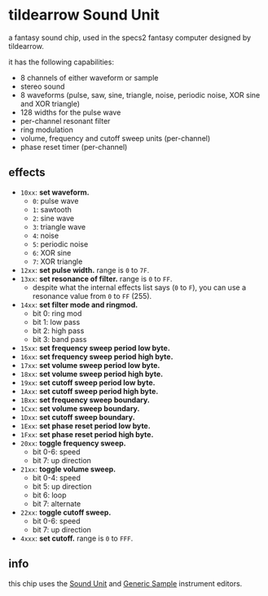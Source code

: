 # tildearrow Sound Unit

a fantasy sound chip, used in the specs2 fantasy computer designed by tildearrow.

it has the following capabilities:
- 8 channels of either waveform or sample
- stereo sound
- 8 waveforms (pulse, saw, sine, triangle, noise, periodic noise, XOR sine and XOR triangle)
- 128 widths for the pulse wave
- per-channel resonant filter
- ring modulation
- volume, frequency and cutoff sweep units (per-channel)
- phase reset timer (per-channel)

## effects

- `10xx`: **set waveform.**
  - `0`: pulse wave
  - `1`: sawtooth
  - `2`: sine wave
  - `3`: triangle wave
  - `4`: noise
  - `5`: periodic noise
  - `6`: XOR sine
  - `7`: XOR triangle
- `12xx`: **set pulse width.** range is `0` to `7F`.
- `13xx`: **set resonance of filter.** range is `0` to `FF`.
  - despite what the internal effects list says (`0` to `F`), you can use a resonance value from `0` to `FF` (255).
- `14xx`: **set filter mode and ringmod.**
  - bit 0: ring mod
  - bit 1: low pass
  - bit 2: high pass
  - bit 3: band pass
- `15xx`: **set frequency sweep period low byte.**
- `16xx`: **set frequency sweep period high byte.**
- `17xx`: **set volume sweep period low byte.**
- `18xx`: **set volume sweep period high byte.**
- `19xx`: **set cutoff sweep period low byte.**
- `1Axx`: **set cutoff sweep period high byte.**
- `1Bxx`: **set frequency sweep boundary.**
- `1Cxx`: **set volume sweep boundary.**
- `1Dxx`: **set cutoff sweep boundary.**
- `1Exx`: **set phase reset period low byte.**
- `1Fxx`: **set phase reset period high byte.**
- `20xx`: **toggle frequency sweep.**
  - bit 0-6: speed
  - bit 7: up direction
- `21xx`: **toggle volume sweep.**
  - bit 0-4: speed
  - bit 5: up direction
  - bit 6: loop
  - bit 7: alternate
- `22xx`: **toggle cutoff sweep.**
  - bit 0-6: speed
  - bit 7: up direction
- `4xxx`: **set cutoff.** range is `0` to `FFF`.

## info

this chip uses the [Sound Unit](../4-instrument/su.md) and [Generic Sample](../4-instrument/sample.md) instrument editors.
